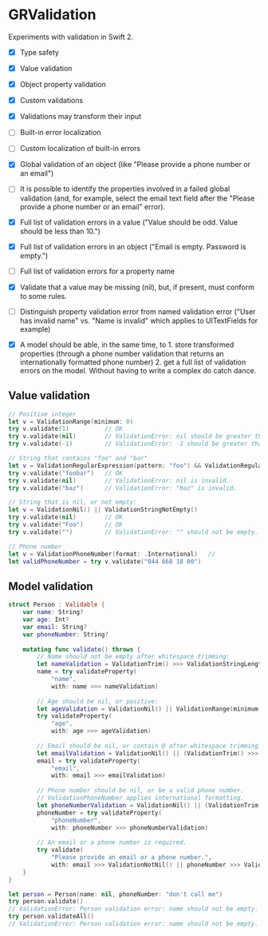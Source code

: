 GRValidation
============

Experiments with validation in Swift 2.

- [X] Type safety
- [X] Value validation
- [X] Object property validation
- [X] Custom validations
- [X] Validations may transform their input
- [ ] Built-in error localization
- [ ] Custom localization of built-in errors
- [X] Global validation of an object (like "Please provide a phone number or an email")
- [ ] It is possible to identify the properties involved in a failed global validation (and, for example, select the email text field after the "Please provide a phone number or an email" error).
- [X] Full list of validation errors in a value ("Value should be odd. Value should be less than 10.")
- [X] Full list of validation errors in an object ("Email is empty. Password is empty.")
- [ ] Full list of validation errors for a property name
- [X] Validate that a value may be missing (nil), but, if present, must conform to some rules.
- [ ] Distinguish property validation error from named validation error ("User has invalid name" vs. "Name is invalid" which applies to UITextFields for example)
- [X] A model should be able, in the same time, to 1. store transformed properties (through a phone number validation that returns an internationally formatted phone number) 2. get a full list of validation errors on the model. Without having to write a complex do catch dance.


## Value validation

```swift
// Positive integer
let v = ValidationRange(minimum: 0)
try v.validate(1)          // OK
try v.validate(nil)        // ValidationError: nil should be greater than or equal to 0.
try v.validate(-1)         // ValidationError: -1 should be greater than or equal to 0.

// String that contains "foo" and "bar"
let v = ValidationRegularExpression(pattern: "foo") && ValidationRegularExpression(pattern: "bar")
try v.validate("foobar")   // OK
try v.validate(nil)        // ValidationError: nil is invalid.
try v.validate("baz")      // ValidationError: "baz" is invalid.

// String that is nil, or not empty:
let v = ValidationNil() || ValidationStringNotEmpty()
try v.validate(nil)        // OK
try v.validate("Foo")      // OK
try v.validate("")         // ValidationError: "" should not be empty.

// Phone number
let v = ValidationPhoneNumber(format: .International)   //
let validPhoneNumber = try v.validate("044 668 18 00")
```


## Model validation

```swift
struct Person : Validable {
    var name: String?
    var age: Int?
    var email: String?
    var phoneNumber: String?
    
    mutating func validate() throws {
        // Name should not be empty after whitespace trimming:
        let nameValidation = ValidationTrim() >>> ValidationStringLength(minimum: 1)
        name = try validateProperty(
            "name",
            with: name >>> nameValidation)
        
        // Age should be nil, or positive:
        let ageValidation = ValidationNil() || ValidationRange(minimum: 0)
        try validateProperty(
            "age",
            with: age >>> ageValidation)
        
        // Email should be nil, or contain @ after whitespace trimming:
        let emailValidation = ValidationNil() || (ValidationTrim() >>> ValidationRegularExpression(pattern:"@"))
        email = try validateProperty(
            "email",
            with: email >>> emailValidation)
        
        // Phone number should be nil, or be a valid phone number.
        // ValidationPhoneNumber applies international formatting.
        let phoneNumberValidation = ValidationNil() || (ValidationTrim() >>> ValidationPhoneNumber(format: .International))
        phoneNumber = try validateProperty(
            "phoneNumber",
            with: phoneNumber >>> phoneNumberValidation)
        
        // An email or a phone number is required.
        try validate(
            "Please provide an email or a phone number.",
            with: email >>> ValidationNotNil() || phoneNumber >>> ValidationNotNil())
    }
}

let person = Person(name: nil, phoneNumber: "don't call me")
try person.validate()
// ValidationError: Person validation error: name should not be empty.
try person.validateAll()
// ValidationError: Person validation error: name should not be empty. phoneNumber is invalid.
```
